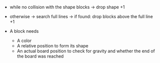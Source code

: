 * while no collision with the shape blocks -> drop shape +1
* otherwise -> search full lines -> if found: drop blocks above the full line +1


* A block needs
    * A color
    * A relative position to form its shape
    * An actual board position to check for gravity and whether the end of the board was reached